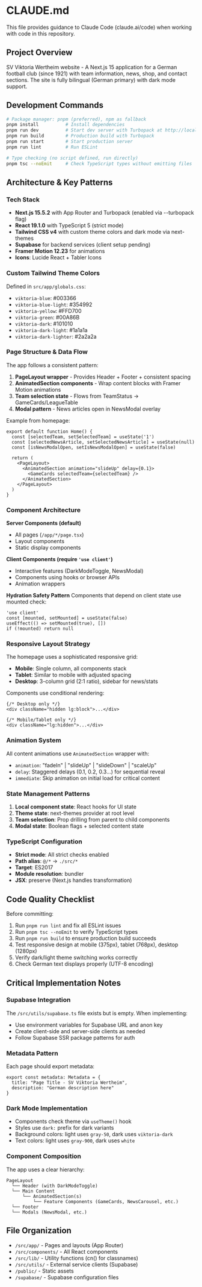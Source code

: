 # CLAUDE.md

This file provides guidance to Claude Code (claude.ai/code) when working with code in this repository.

## Project Overview

SV Viktoria Wertheim website - A Next.js 15 application for a German football club (since 1921) with team information, news, shop, and contact sections. The site is fully bilingual (German primary) with dark mode support.

## Development Commands

```bash
# Package manager: pnpm (preferred), npm as fallback
pnpm install          # Install dependencies
pnpm run dev          # Start dev server with Turbopack at http://localhost:3000
pnpm run build        # Production build with Turbopack
pnpm run start        # Start production server
pnpm run lint         # Run ESLint

# Type checking (no script defined, run directly)
pnpm tsc --noEmit     # Check TypeScript types without emitting files
```

## Architecture & Key Patterns

### Tech Stack
- **Next.js 15.5.2** with App Router and Turbopack (enabled via --turbopack flag)
- **React 19.1.0** with TypeScript 5 (strict mode)
- **Tailwind CSS v4** with custom theme colors and dark mode via next-themes
- **Supabase** for backend services (client setup pending)
- **Framer Motion 12.23** for animations
- **Icons**: Lucide React + Tabler Icons

### Custom Tailwind Theme Colors
Defined in `src/app/globals.css`:
- `viktoria-blue`: #003366
- `viktoria-blue-light`: #354992  
- `viktoria-yellow`: #FFD700
- `viktoria-green`: #00A86B
- `viktoria-dark`: #101010
- `viktoria-dark-light`: #1a1a1a
- `viktoria-dark-lighter`: #2a2a2a

### Page Structure & Data Flow

The app follows a consistent pattern:
1. **PageLayout wrapper** - Provides Header + Footer + consistent spacing
2. **AnimatedSection components** - Wrap content blocks with Framer Motion animations
3. **Team selection state** - Flows from TeamStatus → GameCards/LeagueTable
4. **Modal pattern** - News articles open in NewsModal overlay

Example from homepage:
```tsx
export default function Home() {
  const [selectedTeam, setSelectedTeam] = useState('1')
  const [selectedNewsArticle, setSelectedNewsArticle] = useState(null)
  const [isNewsModalOpen, setIsNewsModalOpen] = useState(false)
  
  return (
    <PageLayout>
      <AnimatedSection animation="slideUp" delay={0.1}>
        <GameCards selectedTeam={selectedTeam} />
      </AnimatedSection>
    </PageLayout>
  )
}
```

### Component Architecture

**Server Components (default)**
- All pages (`/app/*/page.tsx`)
- Layout components
- Static display components

**Client Components (require `'use client'`)**
- Interactive features (DarkModeToggle, NewsModal)
- Components using hooks or browser APIs
- Animation wrappers

**Hydration Safety Pattern**
Components that depend on client state use mounted check:
```tsx
'use client'
const [mounted, setMounted] = useState(false)
useEffect(() => setMounted(true), [])
if (!mounted) return null
```

### Responsive Layout Strategy

The homepage uses a sophisticated responsive grid:
- **Mobile**: Single column, all components stack
- **Tablet**: Similar to mobile with adjusted spacing
- **Desktop**: 3-column grid (2:1 ratio), sidebar for news/stats

Components use conditional rendering:
```tsx
{/* Desktop only */}
<div className="hidden lg:block">...</div>

{/* Mobile/Tablet only */}  
<div className="lg:hidden">...</div>
```

### Animation System

All content animations use `AnimatedSection` wrapper with:
- `animation`: "fadeIn" | "slideUp" | "slideDown" | "scaleUp"
- `delay`: Staggered delays (0.1, 0.2, 0.3...) for sequential reveal
- `immediate`: Skip animation on initial load for critical content

### State Management Patterns

1. **Local component state**: React hooks for UI state
2. **Theme state**: next-themes provider at root level
3. **Team selection**: Prop drilling from parent to child components
4. **Modal state**: Boolean flags + selected content state

### TypeScript Configuration

- **Strict mode**: All strict checks enabled
- **Path alias**: `@/*` → `./src/*`
- **Target**: ES2017
- **Module resolution**: bundler
- **JSX**: preserve (Next.js handles transformation)

## Code Quality Checklist

Before committing:
1. Run `pnpm run lint` and fix all ESLint issues
2. Run `pnpm tsc --noEmit` to verify TypeScript types
3. Run `pnpm run build` to ensure production build succeeds
4. Test responsive design at mobile (375px), tablet (768px), desktop (1280px)
5. Verify dark/light theme switching works correctly
6. Check German text displays properly (UTF-8 encoding)

## Critical Implementation Notes

### Supabase Integration
The `/src/utils/supabase.ts` file exists but is empty. When implementing:
- Use environment variables for Supabase URL and anon key
- Create client-side and server-side clients as needed
- Follow Supabase SSR package patterns for auth

### Metadata Pattern
Each page should export metadata:
```tsx
export const metadata: Metadata = {
  title: "Page Title - SV Viktoria Wertheim",
  description: "German description here"
}
```

### Dark Mode Implementation
- Components check theme via `useTheme()` hook
- Styles use `dark:` prefix for dark variants
- Background colors: light uses `gray-50`, dark uses `viktoria-dark`
- Text colors: light uses `gray-900`, dark uses `white`

### Component Composition
The app uses a clear hierarchy:
```
PageLayout
  └── Header (with DarkModeToggle)
  └── Main Content
      └── AnimatedSection(s)
          └── Feature Components (GameCards, NewsCarousel, etc.)
  └── Footer
  └── Modals (NewsModal, etc.)
```

## File Organization

- `/src/app/` - Pages and layouts (App Router)
- `/src/components/` - All React components
- `/src/lib/` - Utility functions (cn() for classnames)
- `/src/utils/` - External service clients (Supabase)
- `/public/` - Static assets
- `/supabase/` - Supabase configuration files